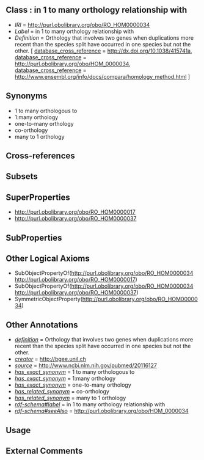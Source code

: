 
## Class : in 1 to many orthology relationship with

 * *IRI* = http://purl.obolibrary.org/obo/RO_HOM0000034
 * *Label* = in 1 to many orthology relationship with
 * *Definition* = Orthology that involves two genes when duplications more recent than the species split have occurred in one species but not the other. [ [database_cross_reference](../../ef/oboInOwl#hasDbXref.md) = http://dx.doi.org/10.1038/415741a, [database_cross_reference](../../ef/oboInOwl#hasDbXref.md) = http://purl.obolibrary.org/obo/HOM_0000034, [database_cross_reference](../../ef/oboInOwl#hasDbXref.md) = http://www.ensembl.org/info/docs/compara/homology_method.html ]

## Synonyms

 * 1 to many orthologous to
 * 1:many orthology
 * one-to-many orthology
 * co-orthology
 * many to 1 orthology

## Cross-references


## Subsets


## SuperProperties

 * <http://purl.obolibrary.org/obo/RO_HOM0000017>
 * <http://purl.obolibrary.org/obo/RO_HOM0000037>

## SubProperties


## Other Logical Axioms

 * SubObjectPropertyOf(<http://purl.obolibrary.org/obo/RO_HOM0000034> <http://purl.obolibrary.org/obo/RO_HOM0000017>)
 * SubObjectPropertyOf(<http://purl.obolibrary.org/obo/RO_HOM0000034> <http://purl.obolibrary.org/obo/RO_HOM0000037>)
 * SymmetricObjectProperty(<http://purl.obolibrary.org/obo/RO_HOM0000034>)

## Other Annotations

 * *[definition](../../IAO/15/IAO_0000115.md)* = Orthology that involves two genes when duplications more recent than the species split have occurred in one species but not the other.
 * *[creator](../../or/creator.md)* = http://bgee.unil.ch
 * *[source](../../ce/source.md)* = http://www.ncbi.nlm.nih.gov/pubmed/20116127
 * *[has_exact_synonym](../../ym/oboInOwl#hasExactSynonym.md)* = 1 to many orthologous to
 * *[has_exact_synonym](../../ym/oboInOwl#hasExactSynonym.md)* = 1:many orthology
 * *[has_exact_synonym](../../ym/oboInOwl#hasExactSynonym.md)* = one-to-many orthology
 * *[has_related_synonym](../../ym/oboInOwl#hasRelatedSynonym.md)* = co-orthology
 * *[has_related_synonym](../../ym/oboInOwl#hasRelatedSynonym.md)* = many to 1 orthology
 * *[rdf-schema#label](../../el/rdf-schema#label.md)* = in 1 to many orthology relationship with
 * *[rdf-schema#seeAlso](../../so/rdf-schema#seeAlso.md)* = http://purl.obolibrary.org/obo/HOM_0000034

## Usage


## External Comments


